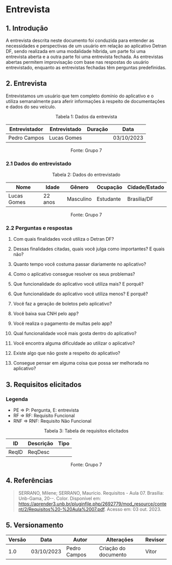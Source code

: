 # Entrevista

## 1. Introdução

A entrevista descrita neste documento foi conduzida para entender as necessidades e perspectivas de um usuário em relação ao aplicativo Detran DF, sendo realizada em uma modalidade híbrida, um parte foi uma entrevista aberta e a outra parte foi uma entrevista fechada. As entrevistas abertas permitem improvisação com base nas respostas do usuário entrevistado, enquanto as entrevistas fechadas têm perguntas predefinidas.

## 2. Entrevista

Entrevistamos um usuário que tem completo domínio do aplicativo e o utiliza semanalmente para aferir informações à respeito de documentações e dados do seu veículo.

<div style="text-align: center">
<p>Tabela 1: Dados da entrevista</p>
</div>

| Entrevistador     | Entrevistado    | Duração | Data       |
| ----------------- | --------------- | ------- | ---------- |
| Pedro Campos | Lucas Gomes |         | 03/10/2023 |
<div style="text-align: center">
<p>Fonte: Grupo 7</p>
</div>

### 2.1 Dados do entrevistado

<div style="text-align: center">
<p>Tabela 2: Dados do entrevistado</p>
</div>

| Nome            | Idade   | Gênero   | Ocupação  | Cidade/Estado |
| --------------- | ------- | -------- | --------- | ------------- |
| Lucas Gomes | 22 anos | Masculino | Estudante | Brasília/DF   |

<div style="text-align: center">
<p>Fonte: Grupo 7</p>
</div>

### 2.2 Perguntas e respostas

1. Com quais finalidades você utiliza o Detran DF?

2. Dessas finalidades citadas, quais você julga como importantes? E quais não?

3. Quanto tempo você costuma passar diariamente no aplicativo?

4. Como o aplicativo consegue resolver os seus problemas?

5. Que funcionalidade do aplicativo você utiliza mais? E porquê?

6. Que funcionalidade do aplicativo você utiliza menos? E porquê?

7. Você faz a geração de boletos pelo aplicativo?

8. Você baixa sua CNH pelo app?

9. Você realiza o pagamento de multas pelo app?

10. Qual funcionalidade você mais gosta dentro do aplicativo?

11. Você encontra alguma dificuldade ao utilizar o aplicativo?

12. Existe algo que não goste a respeito do aplicativo?

13. Consegue pensar em alguma coisa que possa ser melhorada no aplicativo?

## 3. Requisitos elicitados

### Legenda

* PE => P: Pergunta, E: entrevista
* RF => RF: Requisito Funcional
* RNF => RNF: Requisito Não Funcional

<div style="text-align: center">
<p>Tabela 3: Tabela de requisitos elicitados</p>
</div>

| ID    | Descrição                                                     | Tipo  |
| ----- | ------------------------------------------------------------- | ----- |
| ReqID | ReqDesc                  |  |

<div style="text-align: center">
<p>Fonte: Grupo 7</p>
</div>

## 4. Referências

>SERRANO, Milene; SERRANO, Maurício. Requisitos - Aula 07. Brasília: Unb-Gama, 20--. Color. Disponível em: https://aprender3.unb.br/pluginfile.php/2692779/mod_resource/content/2/Requisitos%20-%20Aula%2007.pdf. Acesso em: 03 out. 2023.

## 5. Versionamento

| Versão | Data       | Autor             | Alterações                                          | Revisor        |
| ------ | ---------- | ----------------- | --------------------------------------------------- | -------------- |
| 1.0    | 03/10/2023 | Pedro Campos | Criação do documento                | Vitor |